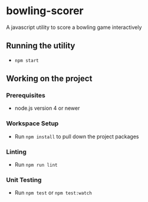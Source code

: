 # bowling-scorer
A javascript utility to score a bowling game interactively

## Running the utility
* `npm start`

## Working on the project

### Prerequisites
* node.js version 4 or newer

### Workspace Setup
* Run `npm install` to pull down the project packages

### Linting
* Run `npm run lint`

### Unit Testing
* Run `npm test` or `npm test:watch`
